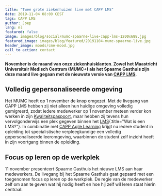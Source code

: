 ```yaml
---
title: "Twee grote ziekenhuizen live met CAPP LMS"
date: 2019-11-04 08:00 CEST
tags: CAPP LMS
author: Joep
lang: nl
featured: false
image: images/blog/social/mumc-spaarne-live-capp-lms-1200x688.jpg
featured_image: images/blog/featured/20191104-mumc-spaarne-live.jpg
header_image: moods/cme-mood.jpg
call_to_action: contact
---
```


__November is de maand van onze ziekenhuisklanten. Zowel het Maastricht Universitair Medisch Centrum (MUMC+) als het Spaarne Gasthuis zijn deze maand live gegaan met de nieuwste versie van [CAPP LMS](/capp-lms).__

## Volledig gepersonaliseerde omgeving
Het MUMC heeft op 1 november de knop omgezet. Met de livegang van CAPP LMS hebben zij niet alleen hun huidige omgeving volledig gemigreerd, zodat iedere medewerker op 1 november meteen verder kon werken in zijn [Kwaliteitspaspoort](/capp-compliance), maar hebben zij tevens hun vervolgonderwijs een plek gegeven binnen het [LMS](/wat-is-een-lms/){:title="Wat is een LMS?"}. In combinatie met [CAPP Agile Learning](/capp-agile-learning) krijgt nu iedere student in opleiding tot specialistische verpleegkundige een volledig gepersonaliseerde leeromgeving, waarbinnen de student zelf inzicht heeft in zijn voortgang binnen de opleiding.

## Focus op leren op de werkplek
11 november presenteert Spaarne Gasthuis het nieuwe LMS aan haar medewerkers. De livegang bij het Spaarne Gasthuis gaat gepaard met een toegenomen focus op leren op de werkplek. De regie van de medewerker zelf om aan te geven wat hij nodig heeft en hoe hij zelf wil leren staat hierin centraal.
